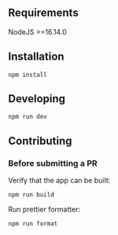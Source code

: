 ## Requirements

NodeJS >=16.14.0

## Installation

```
npm install
```

## Developing

```
npm run dev
```

## Contributing

### Before submitting a PR

Verify that the app can be built:
```
npm run build
````

Run prettier formatter:
```
npm run format
````
